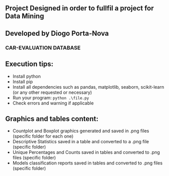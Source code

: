 ## Project Designed in order to fullfil a project for Data Mining
## Developed by Diogo Porta-Nova
### CAR-EVALUATION DATABASE

## Execution tips:
- Install python
- Install pip
- Install all dependencies such as pandas, matplotlib, seaborn, scikit-learn (or any other requested or necessary)
- Run your program: ```python .\file.py```
- Check errors and warning if applicable

## Graphics and tables content:
- Countplot and Boxplot graphics generated and saved in .png files (specific folder for each one)
- Descriptive Statistics saved in a table and converted to a .png file (specific folder)
- Unique Percentages and Counts saved in tables and converted to .png files (specific folder)
- Models classification reports saved in tables and converted to .png files (specific folder)